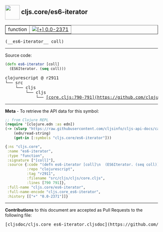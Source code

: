 ## <img width="48px" valign="middle" src="http://i.imgur.com/Hi20huC.png"> cljs.core/es6-iterator

 <table border="1">
<tr>

<td>function</td>
<td><a href="https://github.com/cljsinfo/cljs-api-docs/tree/0.0-2371"><img valign="middle" alt="[+] 0.0-2371" src="https://img.shields.io/badge/+-0.0--2371-lightgrey.svg"></a> </td>
</tr>
</table>

 <samp>
(__es6-iterator__ coll)<br>
</samp>

---





Source code:

```clj
(defn es6-iterator [coll]
  (ES6Iterator. (seq coll)))
```

 <pre>
clojurescript @ r2911
└── src
    └── cljs
        └── cljs
            └── <ins>[core.cljs:790-791](https://github.com/clojure/clojurescript/blob/r2911/src/cljs/cljs/core.cljs#L790-L791)</ins>
</pre>


---

__Meta__ - To retrieve the API data for this symbol:

```clj
;; from Clojure REPL
(require '[clojure.edn :as edn])
(-> (slurp "https://raw.githubusercontent.com/cljsinfo/cljs-api-docs/catalog/cljs-api.edn")
    (edn/read-string)
    (get-in [:symbols "cljs.core/es6-iterator"]))
```

```clj
{:ns "cljs.core",
 :name "es6-iterator",
 :type "function",
 :signature ["[coll]"],
 :source {:code "(defn es6-iterator [coll]\n  (ES6Iterator. (seq coll)))",
          :repo "clojurescript",
          :tag "r2911",
          :filename "src/cljs/cljs/core.cljs",
          :lines [790 791]},
 :full-name "cljs.core/es6-iterator",
 :full-name-encode "cljs.core_es6-iterator",
 :history [["+" "0.0-2371"]]}

```

---

__Contributions__ to this document are accepted as Pull Requests to the following file:

 <pre>
[cljsdoc/cljs.core_es6-iterator.cljsdoc](https://github.com/cljsinfo/cljs-api-docs/blob/master/cljsdoc/cljs.core_es6-iterator.cljsdoc)
</pre>

